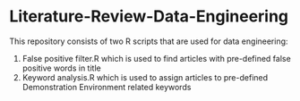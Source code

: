 # Literature-Review-Data-Engineering

This repository consists of two R scripts that are used for data engineering:

1. False positive filter.R which is used to find articles with pre-defined false positive words in title
2. Keyword analysis.R which is used to assign articles to pre-defined Demonstration Environment related keywords 
